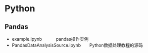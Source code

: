 # Python

## Pandas

* example.ipynb 　　　pandas操作实例
* PandasDataAnalysisSource.ipynb　　Python数据处理教程的源码